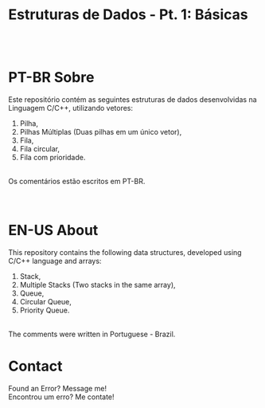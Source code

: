 # Estruturas de Dados - Pt. 1: Básicas
<br/><br/>

# PT-BR Sobre 
Este repositório contém as seguintes estruturas de dados desenvolvidas na Linguagem C/C++, utilizando vetores:
<br/> 
1. Pilha, <br/> 
2. Pilhas Múltiplas (Duas pilhas em um único vetor),<br/>
3. Fila,<br/>
4. Fila circular,<br/>
5. Fila com prioridade.<br/>
<br/>
Os comentários estão escritos em PT-BR.<br/>
<br/><br/>

# EN-US About
This repository contains the following data structures, developed using C/C++ language and arrays:
<br/>
1. Stack,<br/>
2. Multiple Stacks (Two stacks in the same array),<br/>
3. Queue,<br/>
4. Circular Queue,<br/>
5. Priority Queue.<br/>
<br/>
The comments were written in Portuguese - Brazil.
<br/>

# Contact
Found an Error? Message me! <br/>
Encontrou um erro? Me contate!
